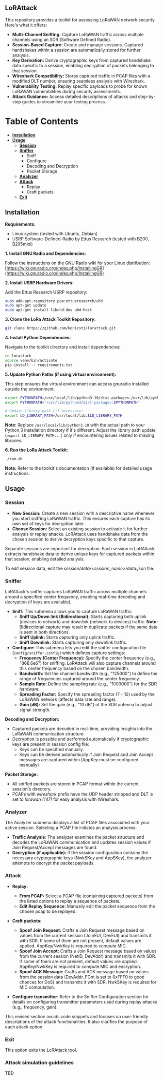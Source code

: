 ## LoRAttack

This repository provides a toolkit for assessing LoRaWAN network security. Here's what it offers:

* **Multi-Channel Sniffing:** Capture LoRaWAN traffic across multiple channels using an SDR (Software Defined Radio).
* **Session-Based Capture:** Create and manage sessions. Captured handshakes within a session are automatically stored for further analysis.
* **Key Derivation:** Derive cryptographic keys from captured handshake data specific to a session, enabling decryption of packets belonging to that session.
* **Wireshark Compatibility:** Stores captured traffic in PCAP files with a modified DLT number, ensuring seamless analysis with Wireshark.
* **Vulnerability Testing:** Replay specific payloads to probe for known LoRaWAN vulnerabilities during security assessments.
* **Attack Guidance:** Access detailed descriptions of attacks and step-by-step guides to streamline your testing process.

# Table of Contents
- [**Installation**](#installation)
- [**Usage**](#usage)
  - [**Session**](#session)
  - [**Sniffer**](#sniffer)
    - Sniff
    - Configure
    - Decoding and Decryption
    - Packet Storage
  - [**Analyzer**](#analyzer)
  - [**Attack**](#attack)
    - Replay
    - Craft packets
  - **[Exit](#exit)**


## Installation

**Requirements:**

* Linux system (tested with Ubuntu, Debian)
* USRP Software-Defined-Radio by Ettus Research (tested with B200, B205mini)

**1. Install GNU Radio and Dependencies:**

Follow the instructions on the GNU Radio wiki for your Linux distribution: [https://wiki.gnuradio.org/index.php/InstallingGR](https://wiki.gnuradio.org/index.php/InstallingGR)

**2. Install USRP Hardware Drivers:**

Add the Ettus Research USRP repository:

```bash
sudo add-apt-repository ppa:ettusresearch/uhd
sudo apt-get update
sudo apt-get install libuhd-dev uhd-host
```


**3. Clone the LoRa Attack Toolkit Repository:**

```bash
git clone https://github.com/konicst1/lorattack.git
```

**4. Install Python Dependencies:**

Navigate to the toolkit directory and install dependencies:

```bash
cd lorattack
source venv/bin/activate
pip install -r requirements.txt
```

**5. Update Python Paths (if using virtual environment):**

This step ensures the virtual environment can access gnuradio installed outside the environment.

```bash
export PYTHONPATH=/usr/local/lib/python3.10/dist-packages:/usr/lib/python3.10/site-packages:$PYTHONPATH
export PYTHONPATH="/usr/lib/python3/dist-packages:$PYTHONPATH"

# Update library path (if necessary)
export LD_LIBRARY_PATH=/usr/local/lib:$LD_LIBRARY_PATH
```

**Note:** Replace `/usr/local/lib/python3.10` with the actual path to your Python 3 installation directory if it's different. Adjust the library path update (`export LD_LIBRARY_PATH...`) only if encountering issues related to missing libraries.

**6. Run the LoRa Attack Toolkit:**

```bash
./run.sh
```

**Note:** Refer to the toolkit's documentation (if available) for detailed usage instructions.

## Usage

### Session

* **New Session:** Create a new session with a descriptive name whenever you start sniffing LoRaWAN traffic. This ensures each capture has its own set of keys for decryption later.
* **Choose Session:** Select an existing session to activate it for further analysis or replay attacks. LoRAttack uses handshake data from the chosen session to derive decryption keys specific to that capture.

Separate sessions are important for decryption. Each session in LoRAttack extracts handshake data to derive unique keys for captured packets within that session, enabling detailed analysis.

To edit session data, edit the _session/data/<session_name>/data.json_ file.



### Sniffer

LoRAttack's sniffer captures LoRaWAN traffic across multiple channels around a specified center frequency, enabling real-time decoding and decryption (if keys are available).



* **Sniff:** This submenu allows you to capture LoRaWAN traffic:
    * **Sniff Up/Down link (Bidirectional):** Starts capturing both uplink (devices to network) and downlink (network to devices) traffic. **Note:** Bidirectional capture may result in duplicate packets if the same data is sent in both directions.
    * **Sniff Uplink:** Starts capturing only uplink traffic.
    * **Sniff Downlink:** Starts capturing only downlink traffic.
* **Configure:** This submenu lets you edit the sniffer configuration file (`config/sniffer.config`) which defines capture settings:
    * **Frequency (Center Frequency):** Specify the center frequency (e.g., "868.6e6") for sniffing. LoRAttack will also capture channels around this center frequency based on the chosen bandwidth.
    * **Bandwidth:** Set the channel bandwidth (e.g., "125000") to define the range of frequencies captured around the center frequency.
    * **Sample Rate:** Define the sampling rate (e.g., "1000000") for the SDR hardware.
    * **Spreading Factor:** Specify the spreading factor (7 - 12) used by the LoRaWAN network (affects data rate and range).
    * **Gain (dB):** Set the gain (e.g., "10 dB") of the SDR antenna to adjust signal strength.

**Decoding and Decryption:**

* Captured packets are decoded in real-time, providing insights into the LoRaWAN communication structure.
* Decryption is possible and performed automatically if cryptographic keys are present in session config file:
    * Keys can be specified manually.
    * Keys can be derived automatically if Join Request and Join Accept messages are captured within (AppKey must be configured manually)

**Packet Storage:**

* All sniffed packets are stored in PCAP format within the current session's directory.
* PCAPs with _wireshark_ prefix have the UDP header stripped and DLT is set to _lorawan (147)_ for easy analysis with Wireshark.

### Analyzer

The Analyzer submenu displays a list of PCAP files associated with your active session. Selecting a PCAP file initiates an analysis process:

* **Traffic Analysis:** The analyzer examines the packet structure and decodes the LoRaWAN communication and updates session values if Join Request/Accept messages are found.
* **Decryption (if applicable):** If the session configuration contains the necessary cryptographic keys (NwkSKey and AppSKey), the analyzer attempts to decrypt the packet payloads.


### Attack
* **Replay:** 
    * **From PCAP:** Select a PCAP file (containing captured packets) from the listed options to replay a sequence of packets.
    * **Edit Replay Sequence:** Manually edit the packet sequence from the chosen pcap to be replayed.
* **Craft packets:**
  * **Spoof Join Request:** Crafts a Join Request message based on values from the current session (JoinEUI, DevEUI) and transmits it with SDR. If some of them are not present, default values are applied. AppKey/NwkKey is required to compute MIC.
  * **Spoof Join Accept:** Crafts a Join Request message based on values from the current session (NetID, DevAddr) and transmits it with SDR. If some of them are not present, default values are applied. AppKey/NwkKey is required to compute MIC and encryption.
  * **Spoof ACK Message:** Crafts and ACK message based on values from the session data (DevAddr, FCnt is set to 0xFFF0 to good chances for DoS) and transmits it with SDR. NwkSKey is required for MIC computation.

* **Configure transmitter:** Refer to the Sniffer Configuration section for details on configuring transmitter parameters used during replay attacks (e.g., frequency, gain).

This revised section avoids code snippets and focuses on user-friendly descriptions of the attack functionalities. It also clarifies the purpose of each attack option. 
### Exit

This option exits the LoRAttack tool.

### Attack simulation guidelines
TBD

